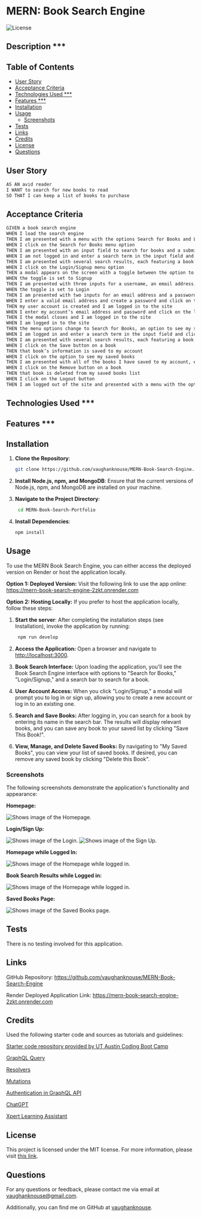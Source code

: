 # MERN: Book Search Engine <!-- omit in toc -->

![License](https://img.shields.io/badge/License-MIT-blue.svg)

## Description \*\*\* <!-- omit in toc -->

## Table of Contents <!-- omit in toc -->

- [User Story](#user-story)
- [Acceptance Criteria](#acceptance-criteria)
- [Technologies Used \*\*\*](#technologies-used-)
- [Features \*\*\*](#features-)
- [Installation](#installation)
- [Usage](#usage)
  - [Screenshots](#screenshots)
- [Tests](#tests)
- [Links](#links)
- [Credits](#credits)
- [License](#license)
- [Questions](#questions)

## User Story

```md
AS AN avid reader
I WANT to search for new books to read
SO THAT I can keep a list of books to purchase
```

## Acceptance Criteria

```md
GIVEN a book search engine
WHEN I load the search engine
THEN I am presented with a menu with the options Search for Books and Login/Signup and an input field to search for books and a submit button
WHEN I click on the Search for Books menu option
THEN I am presented with an input field to search for books and a submit button
WHEN I am not logged in and enter a search term in the input field and click the submit button
THEN I am presented with several search results, each featuring a book’s title, author, description, image, and a link to that book on the Google Books site
WHEN I click on the Login/Signup menu option
THEN a modal appears on the screen with a toggle between the option to log in or sign up
WHEN the toggle is set to Signup
THEN I am presented with three inputs for a username, an email address, and a password, and a signup button
WHEN the toggle is set to Login
THEN I am presented with two inputs for an email address and a password and login button
WHEN I enter a valid email address and create a password and click on the signup button
THEN my user account is created and I am logged in to the site
WHEN I enter my account’s email address and password and click on the login button
THEN I the modal closes and I am logged in to the site
WHEN I am logged in to the site
THEN the menu options change to Search for Books, an option to see my saved books, and Logout
WHEN I am logged in and enter a search term in the input field and click the submit button
THEN I am presented with several search results, each featuring a book’s title, author, description, image, and a link to that book on the Google Books site and a button to save a book to my account
WHEN I click on the Save button on a book
THEN that book’s information is saved to my account
WHEN I click on the option to see my saved books
THEN I am presented with all of the books I have saved to my account, each featuring the book’s title, author, description, image, and a link to that book on the Google Books site and a button to remove a book from my account
WHEN I click on the Remove button on a book
THEN that book is deleted from my saved books list
WHEN I click on the Logout button
THEN I am logged out of the site and presented with a menu with the options Search for Books and Login/Signup and an input field to search for books and a submit button
```

## Technologies Used \*\*\*

## Features \*\*\*

## Installation

1. **Clone the Repository**:

   ```bash
   git clone https://github.com/vaughanknouse/MERN-Book-Search-Engine.git
   ```

2. **Install Node.js, npm, and MongoDB**: Ensure that the current versions of Node.js, npm, and MongoDB are installed on your machine.

3. **Navigate to the Project Directory**:

   ```bash
    cd MERN-Book-Search-Portfolio
   ```

4. **Install Dependencies**:

   ```bash
   npm install
   ```

## Usage

To use the MERN Book Search Engine, you can either access the deployed version on Render or host the application locally.

**Option 1: Deployed Version:** Visit the following link to use the app online: <https://mern-book-search-engine-2zkt.onrender.com>

**Option 2: Hosting Locally:**
If you prefer to host the application locally, follow these steps:

1. **Start the server**: After completing the installation steps (see Installation), invoke the application by running:

   ```bash
    npm run develop
   ```

2. **Access the Application:** Open a browser and navigate to <http://localhost:3000>.
3. **Book Search Interface:** Upon loading the application, you'll see the Book Search Engine interface with options to "Search for Books," "Login/Signup," and a search bar to search for a book.
4. **User Account Access:** When you click "Login/Signup," a modal will prompt you to log in or sign up, allowing you to create a new account or log in to an existing one.
5. **Search and Save Books:** After logging in, you can search for a book by entering its name in the search bar. The results will display relevant books, and you can save any book to your saved list by clicking "Save This Book!".
6. **View, Manage, and Delete Saved Books:** By navigating to "My Saved Books", you can view your list of saved books. If desired, you can remove any saved book by clicking "Delete this Book".

### Screenshots

The following screenshots demonstrate the application's functionality and appearance:

**Homepage:**

![Shows image of the Homepage.](assets/images/homepage-screenshot.png)

**Login/Sign Up:**

![Shows image of the Login.](assets/images/login-screenshot.png)
![Shows image of the Sign Up.](assets/images/signup-screenshot.png)

**Homepage while Logged In:**

![Shows image of the Homepage while logged in.](assets/images/homepage-loggedin-screenshot.png)

**Book Search Results while Logged in:**

![Shows image of the Homepage while logged in.](assets/images/results-loggedin-screenshot.png)

**Saved Books Page:**

![Shows image of the Saved Books page.](assets/images/saved-books-screenshot.png)

## Tests

There is no testing involved for this application.

## Links

GitHub Repository: <https://github.com/vaughanknouse/MERN-Book-Search-Engine>

Render Deployed Application Link: <https://mern-book-search-engine-2zkt.onrender.com>

## Credits

Used the following starter code and sources as tutorials and guidelines:

[Starter code repository provided by UT Austin Coding Boot Camp](https://github.com/coding-boot-camp/solid-broccoli)

[GraphQL Query](https://graphql.org/learn/queries/)

[Resolvers](https://www.apollographql.com/docs/apollo-server/data/resolvers/)

[Mutations](https://www.apollographql.com/docs/react/data/mutations/)

[Authentication in GraphQL API](https://www.apollographql.com/docs/react/networking/authentication/)

[ChatGPT](https://chatgpt.com/?oai-dm=1)

[Xpert Learning Assistant](https://bootcampspot.instructure.com/courses/5293/external_tools/313)

## License

This project is licensed under the MIT license. For more information, please visit [this link](https://opensource.org/licenses/MIT).

## Questions

For any questions or feedback, please contact me via email at <vaughanknouse@gmail.com>.

Additionally, you can find me on GitHub at [vaughanknouse](https://github.com/vaughanknouse).
